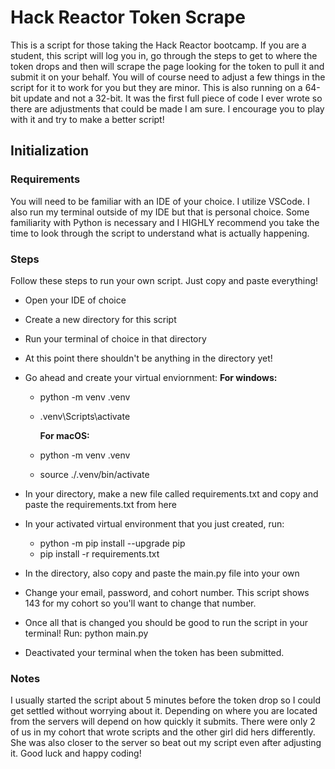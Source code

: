 # Hack Reactor Token Scrape

This is a script for those taking the Hack Reactor bootcamp. If you are a student, this script will log you in, 
go through the steps to get to where the token drops and then will scrape the page looking for the token to pull 
it and submit it on your behalf. You will of course need to adjust a few things in the script for it to work for 
you but they are minor. This is also running on a 64-bit update and not a 32-bit. It was the first full piece of 
code I ever wrote so there are adjustments that could be made I am sure. I encourage you to play with it and try 
to make a better script!

## Initialization

### Requirements

You will need to be familiar with an IDE of your choice. I utilize VSCode. I also run my terminal outside of my 
IDE but that is personal choice. Some familiarity with Python is necessary and I HIGHLY recommend you take the 
time to look through the script to understand what is actually happening. 

### Steps

Follow these steps to run your own script. Just copy and paste everything!

- Open your IDE of choice
- Create a new directory for this script
- Run your terminal of choice in that directory
- At this point there shouldn't be anything in the directory yet!
- Go ahead and create your virtual enviornment:
    **For windows:**
  - python -m venv .venv
  - .venv\Scripts\activate

    **For macOS:**
  - python -m venv .venv
  - source ./.venv/bin/activate

- In your directory, make a new file called requirements.txt and copy and paste the requirements.txt from here
- In your activated virtual environment that you just created, run:
  - python -m pip install --upgrade pip
  - pip install -r requirements.txt

- In the directory, also copy and paste the main.py file into your own
- Change your email, password, and cohort number. This script shows 143 for my cohort so you'll want to change that number.

- Once all that is changed you should be good to run the script in your terminal! Run: python main.py
- Deactivated your terminal when the token has been submitted.

### Notes

I usually started the script about 5 minutes before the token drop so I could get settled without worrying about 
it. Depending on where you are located from the servers will depend on how quickly it submits. There were only 2 
of us in my cohort that wrote scripts and the other girl did hers differently. She was also closer to the server so
beat out my script even after adjusting it. Good luck and happy coding!
